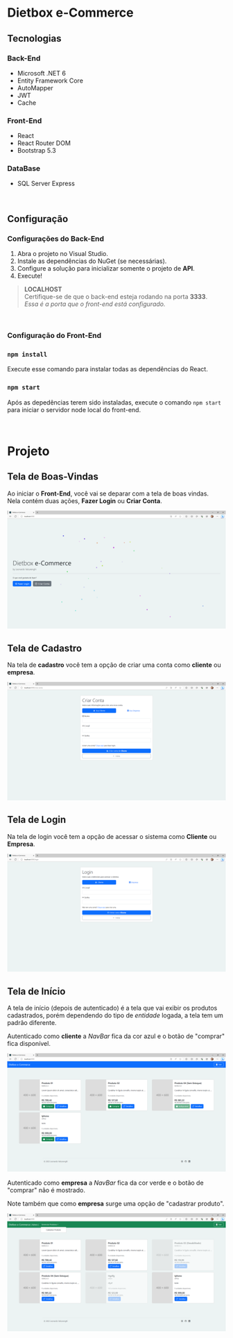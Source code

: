 # Dietbox e-Commerce

## Tecnologias

### **Back-End**
- Microsoft .NET 6
- Entity Framework Core
- AutoMapper
- JWT
- Cache

### **Front-End**
- React
- React Router DOM
- Bootstrap 5.3

### **DataBase**
- SQL Server Express

<br>

## Configuração

### **Configurações do Back-End**
1. Abra o projeto no Visual Studio.
2. Instale as dependências do NuGet (se necessárias).
3. Configure a solução para inicializar somente o projeto de **API**.
4. Execute!

> **LOCALHOST**
> <br>
> Certifique-se de que o back-end esteja rodando na porta **3333**.
> <br>
> _Essa é a porta que o front-end está configurado._




<br>

### **Configuração do Front-End**

### `npm install`
Execute esse comando para instalar todas as dependências do React.

### `npm start`
Após as depedências terem sido instaladas, execute o comando `npm start` para iniciar o servidor node local do front-end.

<br>

# Projeto

## Tela de Boas-Vindas
Ao iniciar o **Front-End**, você vai se deparar com a tela de boas vindas.
<br>
Nela contém duas ações, **Fazer Login** ou **Criar Conta**.

![Tela de Inicio](./readme-images/print-tela-inicio.png)



## Tela de Cadastro

Na tela de **cadastro** você tem a opção de criar uma conta como **cliente** ou **empresa**.

![Tela de Login](./readme-images/print-tela-cadastro.PNG)





## Tela de Login

Na tela de login você tem a opção de acessar o sistema como **Cliente** ou **Empresa**.

![Tela de Login](./readme-images/print-tela-login.PNG)






## Tela de Início
A tela de início (depois de autenticado) é a tela que vai exibir os produtos cadastrados, porém dependendo do tipo de _entidade_ logada, a tela tem um padrão diferente.

Autenticado como **cliente** a _NavBar_ fica da cor azul e o botão de "comprar" fica disponível.

![Tela de Inicio (Cliente)](./readme-images/print-tela-produtos-como-cliente.PNG)



Autenticado como **empresa** a _NavBar_ fica da cor verde e o botão de "comprar" não é mostrado.

Note também que como **empresa** surge uma opção de "cadastrar produto".

![Tela de Inicio (Empresa)](./readme-images/print-tela-produtos-como-empresa.PNG)


